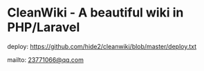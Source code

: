 # CleanWiki - A beautiful wiki in PHP/Laravel

deploy: https://github.com/hide2/cleanwiki/blob/master/deploy.txt

mailto: 23771066@qq.com